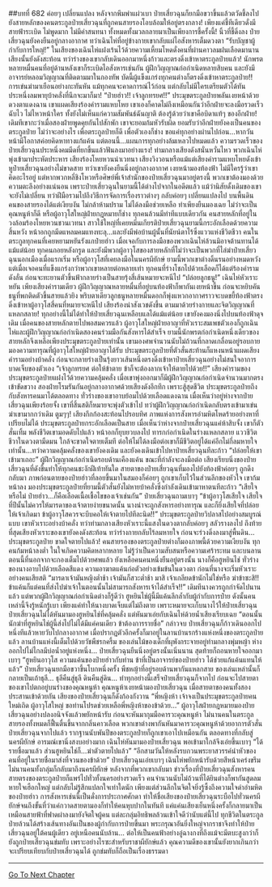 ##บทที่ 682 ค่อยๆ เปลี่ยนแปลง
หลังจากพึมพำแผ่วเบา ป๋ายเสี่ยวฉุนก็ยกมือขวาขึ้นแล้วตวัดชี้ลงไปยังสายหลักของคนตระกูลป๋ายเสี่ยวฉุนที่ถูกคนสายรองโอบล้อมให้อยู่ตรงกลาง!
เพียงแค่ชี้ทีเดียวดั่งมีสายฟ้าระเบิด ไม่พูดมาก ไม่มีคำสนทนา ทั้งหมดทั้งมวลกลายมาเป็นเพียงการชี้ครั้งนี้!
นิ้วที่ชี้ดิ่งลง ป๋ายเสี่ยวฉุนยังคงยืนอยู่กลางอากาศ ทว่าเฉินไห่ที่อยู่ข้างกายเขากลับแผ่ไอสังหารเต็มดวงตา
“รับบัญชาผู้กำกับการใหญ่!” ในเสียงของเฉินไห่แฝงเร้นไว้ด้วยความเหี้ยมโหดดั่งคนที่ผ่านคาวลมฝนเลือดมานาน เสียงนั้นยังดังสะท้อน ทว่าร่างของเขากลับเดินออกมาหนึ่งก้าวและตรงดิ่งเข้าหาตระกูลป๋ายแล้ว!
นักพรตหลายหมื่นคนที่อยู่ด้านหลังเขาก็ระเบิดไอสังหารเช่นกัน
ผู้ฝึกวิญญาณก่อกำเนิดหลายสิบคน และยังมีอาจารย์หลอมวิญญาณที่ติดตามมาในกองทัพ บัดนี้ผู้แข็งแกร่งทุกคนต่างก็ตรงดิ่งเข้าหาตระกูลป๋าย!!
การเข่นฆ่ามาเยือนอย่างกะทันหัน แม้ทุกคนจะคาดการณ์ไว้ก่อน แต่กลับไม่มีใครเตรียมตัวได้ทัน ประหนึ่งลมพายุบ้าคลั่งที่นึกจะมาก็มา!
“ป๋ายฮ่าว!! เจ้าลูกทรยศ!!” ประมุขตระกูลป๋ายพลันเงยหน้าด้วยดวงตาแดงฉาน เขาแผดเสียงร้องคำรามแหบโหย เขาเองก็คาดไม่ถึงเหมือนกันว่าอีกฝ่ายจะลงมือรวดเร็วฉับไว ไม่ไหวหน้าใคร ทั้งยังไม่เห็นแก่ความสัมพันธ์ฉันญาติ ต้องรู้ด้วยว่าเขาคือบิดาแท้ๆ ของอีกฝ่าย!
เดิมทีเขากะว่าเมื่อสองฝ่ายพูดคุยกันไปสักพัก เขาจะยอมก้มหัวรับผิด ยอมรับว่าอีกฝ่ายยังคงเป็นคนของตระกูลป๋าย ไม่ว่าจะอย่างไร เพื่อตระกูลป๋ายก็ดี เพื่อตัวเองก็ช่าง ขอแค่ทุกอย่างผ่านไปก่อน...หากวันหน้ามีโอกาสค่อยคิดหาทางแก้แค้น แต่ตอนนี้...แผนการทุกอย่างล้มเหลวไปหมดแล้ว
ความรวดเร็วของป๋ายเสี่ยวฉุนประหนึ่งคมมีดที่ยกขึ้นแล้วฟันลงมาอย่างแรง!
ท่ามกลางเสียงดังสนั่นหวั่นไหว พวกเฉินไห่พุ่งเข้ามาประหัตประหาร เสียงร้องโหยหวนน่าเวทนา เสียงวิงวอนหรือแม้แต่เสียงคำรามแหบโหยดังเข้าหูป๋ายเสี่ยวฉุนอย่างไม่ขาดสาย ทว่าเขายังคงยืนนิ่งอยู่กลางอากาศ เงยหน้ามองท้องฟ้า ไม่มีใครรู้ว่าเขาคิดอะไรอยู่ แต่หากพวกหลี่ชิงโหวหรือศิษย์พี่เจ้าสำนักของป๋ายเสี่ยวฉุนมาอยู่ตรงนี้ พวกเขาต้องมองด้วยความตะลึงอย่างแน่นอน เพราะป๋ายเสี่ยวฉุนในยามนี้ได้ต่างไปจากในอดีตแล้ว
แม้ว่านิสัยดั้งเดิมของเขาจะยังไม่เปลี่ยน ทว่าฝีมือรวมไปถึงวิธีการจัดการเรื่องราวต่างๆ กลับค่อยๆ เปลี่ยนแปลงไป
บนพื้นดิน คนของสายรองได้แต่เงียบงัน ไม่กล้าห้ามปราม ไม่ได้ลงมือช่วยเหลือ ทำเพียงยืนมองเฉย ไม่ว่าจะเป็นคุณหนูห้าก็ดี หรือผู้อาวุโสใหญ่ฝ่ายกฎหมายก็ช่าง ทุกคนล้วนมีท่าทีแบบเดียวกัน
คนสายหลักที่อยู่ในวงล้อมร้องโหยหวนชวนเวทนา สาวใช้ใหญ่ที่เคยหมิ่นเกียรติป๋ายเสี่ยวฉุนยามนี้กระอักเลือดด้วยความสิ้นหวัง หน้าอกถูกมีดแหลมคมแทงทะลุ...และยังมีพ่อบ้านผู้นั้นที่นัยน์ตาไร้ซึ่งแววแห่งชีวิตชีวา
คนในตระกูลทุกคนที่เคยหยามหยันรังแกป๋ายฮ่าว เมื่อเจอกับการลงมือของพวกเฉินไห่ล้วนมิอาจต้านทานได้แม้แต่น้อย ทุกคนถอยหลังกรูด และยังมีพวกผู้อาวุโสของสายหลักที่ไม่ว่าจะเป็นพวกที่ไล่ฆ่าป๋ายเสี่ยวฉุนนอกเมืองเมื่อแรกเริ่ม หรือผู้อาวุโสที่เคยลงมือในนครผียักษ์ ยามนี้พวกเขาต่างดิ้นรนอย่างหมดหวัง แต่เมื่อเจอคนที่แข็งแกร่งกว่าพวกเขาหลายต่อหลายเท่า ทุกคนที่ร่างโชกไปด้วยเลือดก็ได้แต่ร้องคำรามดังลั่น ก่อนจะทะยานตัวขึ้นฟ้ากลายร่างเป็นสายรุ้งสี่เส้นหมายจะหนีไป
“ปล่อยลูกธนู!” เฉินไห่หัวเราะหยัน เพียงเสียงคำรามเดียว ผู้ฝึกวิญญาณหลายหมื่นที่อยู่บนท้องฟ้าก็พากันเงยหน้าขึ้น ก่อนจะหยิบคันธนูที่พกติดตัวขึ้นสายแล้วยิง พริบตาเดียวลูกธนูหลายหมื่นดอกก็พุ่งแหวกอากาศราวจะบดขยี้ท้องฟ้าตรงดิ่งเข้าหาผู้อาวุโสสี่คนที่หมายจะหนีไป เสียงร้องน่าสังเวชดังขึ้น ตามมาด้วยร่างกายและจิตวิญญาณที่แหลกสลาย!
ทุกอย่างนี้ไม่ได้ทำให้ป๋ายเสี่ยวฉุนเหลือบแลได้แม้แต่น้อย เขายังคงมองนิ่งไปบนท้องฟ้าดุจเดิม
เมื่อคนของสายหลักตายไปพอสมควรแล้ว ผู้อาวุโสใหญ่ฝ่ายอาญาที่หัวเราะสมเพชตัวเองก็ถูกเฉินไห่และผู้ฝึกวิญญาณก่อกำเนิดสองคนร่วมมือกันสังหารได้สำเร็จ ยามนี้นักพรตก่อกำเนิดหนึ่งเดียวของสายหลักจึงเหลือเพียงประมุขตระกูลป๋ายเท่านั้น
เขามองศพจำนวนนับไม่ถ้วนที่กลาดเกลื่อนอยู่รอบกาย มองความทารุณที่ผู้อาวุโสใหญ่ฝ่ายอาญาได้รับ ประมุขตระกูลป๋ายที่ตัวสั่นสะท้านก็แหงนหน้าแผดเสียงคำรามอย่างบ้าคลั่ง ก่อนจะกลายร่างเป็นรุ้งยาวเส้นหนึ่งตรงดิ่งเข้าหาป๋ายเสี่ยวฉุนอย่างไม่สนใจอาการบาดเจ็บของตัวเอง
“เจ้าลูกทรยศ ต่อให้ข้าตาย ข้าก็จะต้องลากเจ้าให้ตายไปด้วย!!” เสียงคำรามของประมุขตระกูลป๋ายแฝงไว้ด้วยความคลุ้มคลั่ง เมื่อเขาพุ่งออกมาก็มีผู้ฝึกวิญญาณก่อกำเนิดจำนวนมากตรงเข้าขัดขวาง สองฝ่ายโรมรันกันอยู่กลางอากาศด้วยเสียงดังอึกทึก
เพราะสู้สุดชีวิต ประมุขตระกูลป๋ายถึงกับสังหารคนมาได้ตลอดทาง ทั่วร่างของเขาอาบย้อมไปด้วยเลือดแดงฉาน เมื่อเห็นว่าอยู่ห่างจากป๋ายเสี่ยวฉุนเพียงร้อยจั้ง เขาที่สิ้นสติก็หมายจะพุ่งตัวเข้าไป ทว่าผู้ฝึกวิญญาณก่อกำเนิดกลับตรงเข้ามาเข่นฆ่าเขามากกว่าเดิม
ตูมๆๆ!
เสียงกึกก้องสะท้อนไปรอบทิศ ภาพแห่งการสังหารอำมหิตโหดร้ายอย่างหาที่เปรียบไม่ได้ ประมุขตระกูลป๋ายกระอักเลือดเป็นสาย เมื่อเห็นว่าห่างจากป๋ายเสี่ยวฉุนแค่ห้าสิบจั้ง เขาก็ตัวสั่นเทิ้ม พลังชีวิตเขามอดดับไปแล้ว หน้าอกก็ยุบยวบลงไป ทารกก่อกำเนิดในร่างแหลกสลาย แววชีวิตชีวาในดวงตามืดมน ใกล้จะขาดใจตายเต็มที ต่อให้ไม่ได้ลงมือต่อเขาก็มีชีวิตอยู่ได้แค่อีกไม่กี่ลมหายใจเท่านั้น...ทว่าความคลุ้มคลั่งของเขายังคงเดิม และยังคงเดินเข้าไปหาป๋ายเสี่ยวฉุนทีละก้าว
“ปล่อยให้เขาเข้ามาเถอะ” ผู้ฝึกวิญญาณก่อกำเนิดรอบด้านเคืองแค้น ขณะที่กำลังจะลงมือต่อ เสียงเรียบนิ่งของป๋ายเสี่ยวฉุนที่ดังขึ้นทำให้ทุกคนชะงักฝีเท้าทันใด
สายตาของป๋ายเสี่ยวฉุนที่มองไปยังท้องฟ้าค่อยๆ ถูกดึงกลับมา ภาพก่อนตายของป๋ายฮ่าวที่ลอยขึ้นมาในสมองก็ค่อยๆ ถูกเขาเก็บไว้ในส่วนลึกของหัวใจ เขาก้มหน้าลง มองประมุขตระกูลป๋ายที่ยามนี้ตัวสั่นยังไม่หายบ้าคลั่งซึ่งกำลังเดินเข้ามาหาตนทีละก้าว
“เสียใจหรือไม่ ป๋ายฮ่าว...ก็คือเลือดเนื้อเชื้อไขของเจ้าเช่นกัน” ป๋ายเสี่ยวฉุนถามเบาๆ
“ข้าผู้อาวุโสเสียใจ เสียใจที่ปีนั้นไม่ควรให้มารดาของเจ้าตายง่ายขนาดนั้น นางน่าจะถูกสังหารอย่างทารุณ และก็ยิ่งเสียใจที่ปล่อยให้เจ้าเกิดมา ข้าผู้อาวุโสควรจะบีบคอให้เจ้าตายไปทีละนิด!!” ประมุขตระกูลป๋ายวิปลาสไปอย่างสมบูรณ์แบบ เขาหัวเราะอย่างบ้าคลั่ง ทว่าท่ามกลางเสียงหัวเราะนี้แสงในดวงตากลับค่อยๆ สลัวรางลงไป ถึงท้ายที่สุดเสียงหัวเราะของเขายังคงดังสะท้อน ทว่าร่างกายกลับไร้ลมหายใจ ก่อนจะร่วงดิ่งลงมาสู่พื้นดิน...
ประมุขตระกูลป๋าย ขาดใจตายไปแล้ว!
คนสายรองของตระกูลป๋ายต่างก็มองภาพนี้ด้วยความเงียบงัน ทุกคนก้มหน้าลงต่ำ ในใจเกิดความคิดหลากหลาย ไม่รู้ว่าเป็นความสับสนหรือความเศร้าระทม
และบนลานตอนนี้ที่นอกจากจะกองเต็มไปด้วยศพแล้ว ยังเหลือคนคนหนึ่งยืนอยู่ตรงนั้น นางก็คือฮูหยินไช่ ทั่วร่างของนางอาบไปด้วยเลือดสีแดง ความอาฆาตแค้นก่อตัวอย่างเข้มข้นในดวงตา ก่อนที่นางจะเริ่มหัวเราะอย่างคนเสียสติ
“มารดาเจ้ามันหญิงต่ำช้า เจ้ามันก็สวะต่ำช้า มาสิ เจ้าเกลียดข้านักไม่ใช่หรือ ฆ่าข้าซะสิ!! ข้าแค้นก็แต่คนที่ส่งไปฆ่าเจ้าในตอนนั้นไม่สามารถสังหารเจ้าได้สำเร็จ!!”
เดิมทีนางควรถูกกำจัดไปนานแล้ว แต่พวกผู้ฝึกวิญญาณก่อกำเนิดต่างก็รู้ดีว่า ฮูหยินไช่ผู้นี้มีแค้นลึกล้ำกับผู้กำกับการป๋าย ดังนั้นคนเหล่านี้จึงรู้หนักรู้เบา เพียงแค่ทำให้นางบาดเจ็บแต่ไม่ถึงตาย เพราะหมายจะเก็บนางไว้ให้ป๋ายเสี่ยวฉุน
ป๋ายเสี่ยวฉุนไม่ได้หันมามองฮูหยินไช่ที่คลุ้มคลั่ง แต่หันมาเอ่ยกับเฉินไห่ด้วยน้ำเสียงเรียบเฉย
“ตอนนั้นนักฆ่าที่ฮูหยินไช่ผู้นี้ส่งไปไม่ได้มีแค่คนเดียว ข้าต้องการรายชื่อ” กล่าวจบ ป๋ายเสี่ยวฉุนก็ก้าวเดินออกไปหนึ่งทีแล้วหายวับไปกลางอากาศ เมื่อปรากฏตัวอีกครั้งก็มาอยู่ในลานบ้านรกร้างแห่งหนึ่งของตระกูลป๋ายแล้ว
ลานบ้านแห่งนี้เต็มไปด้วยวัชพืชรกครึ้ม ของเล่นไม้ของเด็กที่ผุพังกระจายอยู่ท่ามกลางพุ่มหญ้า ห่างออกไปไม่ไกลมีบ่อน้ำอยู่แห่งหนึ่ง...
ป๋ายเสี่ยวฉุนยืนนิ่งอยู่ตรงนั้นเนิ่นนาน สุดท้ายก็ถอนหายใจออกมาเบาๆ
“ฮูหยินอาวุโส ความแค้นของป๋ายฮ่าวกับท่าน ข้าที่เป็นอาจารย์ของป๋ายฮ่าว ได้ช่วยแก้แค้นแทนให้แล้ว” ป๋ายเสี่ยวฉุนยกมือขวาขึ้นโบกหนึ่งครั้ง พืชหญ้าที่อยู่รอบด้านพากันแหลกสาย ของเล่นเหล่านั้นก็กลายเป็นเถ้าธุลี...
ธุลีคืนสู่ธุลี ดินคืนสู่ดิน...
ทำทุกอย่างนี้เสร็จป๋ายเสี่ยวฉุนก็จากไป ก่อนจะไปสายตาของเขาไปตกอยู่บนร่างของคุณหนูห้า คุณหนูห้าเงยหน้ามองป๋ายเสี่ยวฉุน เมื่อสายตาของคนทั้งสองประสานเข้าด้วยกัน เสียงของป๋ายเสี่ยวฉุนก็ดังก้องกังวาน
“พี่หญิงห้า เจ้าจงเป็นประมุขตระกูลป๋ายคนใหม่เถิด ผู้อาวุโสใหญ่ ขอท่านโปรดช่วยเหลือพี่หญิงห้าของข้าด้วย...”
ผู้อาวุโสฝ่ายกฎหมายมองป๋ายเสี่ยวฉุนอย่างปลงอนิจจังแล้วพยักหน้ารับ ก่อนจะหันมากุมมือคารวะคุณหนูห้า ไม่นานคนในตระกูลสายรองทั้งหมดก็ฟื้นตื่นขึ้นจากกลิ่นคาวเลือด พวกเขาต่างพากันหันมาคารวะคุณหนูห้าด้วยอาการตัวสั่น
ป๋ายเสี่ยวฉุนจากไปแล้ว รากฐานนับพันปีของตระกูลป๋ายก็ถูกเขาเอาไปเหมือนกัน ตลอดทางที่กลับสู่นครผียักษ์ อารมณ์เขานิ่งสงบอย่างมาก เฉินไห่หันมามองป๋ายเสี่ยวฉุน พอเข้ามาใกล้จึงเอ่ยขึ้นเบาๆ
“ได้รายชื่อมาแล้ว ส่วนฮูหยินไช่ก็...ฆ่าตัวตายไปแล้ว”
“อีกสามวันให้หลังรบกวนพระยาสวรรค์นำหัวของคนที่อยู่ในรายชื่อมาส่งที่จวนของข้าด้วย” ป๋ายเสี่ยวฉุนเอ่ยเบาๆ เฉินไห่พยักหน้ารับด้วยสีหน้าเคร่งขรึม
ไม่นานคนทั้งกลุ่มก็กลับมาถึงนครผียักษ์ หลังจากที่พวกเขากลับมา ข่าวเรื่องที่ป๋ายเสี่ยวฉุนสังหารคนสายตรงของตระกูลป๋ายก็แพร่ไปทั่วทั้งนครอย่างรวดเร็ว คนจำนวนนับไม่ถ้วนที่ได้ยินต่างก็พากันสูดลมหายใจเฮือกใหญ่ แต่กลับไม่รู้สึกแปลกใจเท่าใดนัก เพียงแต่ส่วนลึกในจิตใจยิ่งรู้ซึ้งถึงความใจดำอำมหิตของป๋ายฮ่าว
การสังหารเช่นนี้เป็นดั่งการประกาศศักดา ทำให้ชื่อเสียงของป๋ายเสี่ยวฉุนระบือไปทั่วนครผียักษ์จนถึงขั้นที่ว่าแค่กวาดสายตามองก็ทำให้คนหุบปากในทันที แค่แค่นเสียงเย็นหนึ่งครั้งก็กลายมาเป็นเหมือนสายฟ้าที่ฟาดผ่าลงมายังจิตใจผู้คน
แต่ละกลุ่มอิทธิพลล้วนเข้าใจดีว่านับแต่นี้ไป ทุกชีวิตในตระกูลป๋ายล้วนได้สร้างเส้นทางอันเป็นของผู้กำกับการป๋ายขึ้นมา
พระกรุณาอันยิ่งใหญ่จากราชาจึงทำให้ป๋ายเสี่ยวฉุนอยู่ใต้คนผู้เดียว อยู่เหนือคนนับล้าน...
ต่อให้เป็นคนฟ้าอย่างอู๋ฉางกงที่ถึงแม้จะมีตบะสูงกว่าก็ยังถูกป๋ายเสี่ยวฉุนข่มทับ เพราะอย่างไรซะสำหรับราชาผียักษ์แล้ว คุณความดีของเขานั้นยังยากเกินกว่าจะเปรียบเทียบกับป๋ายเสี่ยวฉุนได้ ถูกข่มทับก็ถือเป็นเรื่องธรรมดา

------


[Go To Next Chapter]( ./120.md)
